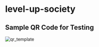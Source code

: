# level-up-society

## Sample QR Code for Testing
![qr_template](https://user-images.githubusercontent.com/9154923/126076521-7020f642-ebd1-4956-89e3-ba5e158a5c78.png)
